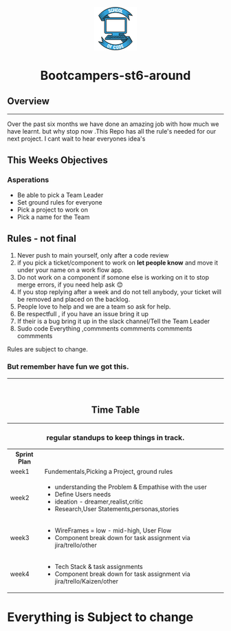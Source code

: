 
<div align="center">
<img src="./images/Soc.png" width="100px" >
</div>
<h1 align="center">Bootcampers-st6-around</h1>

<h2>Overview</h1>
<hr/>
<p>
  Over the past six months we have done an amazing job with how much we have learnt. but why stop now .This Repo has all the rule's needed for our next project. 
  I cant wait to hear everyones idea's
</p>

<h2>This Weeks Objectives</h2>

<h3>Asperations</h3>

- Be able to pick a Team Leader
- Set ground rules for everyone
- Pick a project to work on
- Pick a name for the Team 

<h2>Rules - not final</h2>



1. Never push to main yourself, only after a code review
2. if you pick a ticket/component to work on <b>let people know</b> and move it under your name on a work flow app.
3. Do not work on a component if somone else is working on it to stop merge errors, if you need help ask 😊
4. If you stop replying after a week and do not tell anybody, your ticket will be removed and placed on the backlog.
4. People love to help and we are a team so ask for help.
5. Be respectfull , if you have an issue bring it up
6. If their is a bug bring it up in the slack channel/Tell the Team Leader
7. Sudo code Everything ,commments commments commments commments

Rules are subject to change. <br>
<h3> But remember have fun we got this.</h3>

<hr/>
<br>

<h2 align="center">Time Table</h2>
<hr/>

<table align="center">
<h3 align="center">regular standups to keep things in track.</h3>
<th>Sprint Plan</th>
<tr>
  <td>week1</td><td>Fundementals,Picking a Project, ground rules</td>
</tr>
<tr>
  <td>week2</td>
  <td>
    <ul>
    <li>understanding the Problem & Empathise with the user</li>
    <li>Define Users needs</li>
    <li>ideation - dreamer,realist,critic</li>
    <li>Research,User Statements,personas,stories</li>
    </ul>
  </td>
</tr>
<tr>
  <td>week3</td>
  <td>
  <ul>
    <li>WireFrames = low - mid-high, User Flow</li>
     <li>Component break down for task assignment via jira/trello/other</li>
  </ul>
  </td>
</tr>

<tr>
  <td>week4</td>
  <td>
  <ul>
    <li>Tech Stack & task assignments</li>
     <li>Component break down for task assignment via jira/trello/Kaizen/other</li>
  </ul>
    
  </td>
</tr>

</table>


<h1>Everything is Subject to change</h1>

